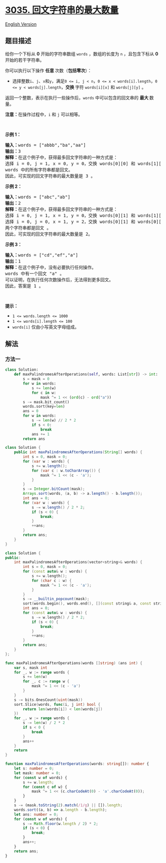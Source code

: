 # [3035. 回文字符串的最大数量](https://leetcode.cn/problems/maximum-palindromes-after-operations)

[English Version](/solution/3000-3099/3035.Maximum%20Palindromes%20After%20Operations/README_EN.md)

<!-- tags:贪心,数组,哈希表,字符串,计数,排序 -->

## 题目描述

<!-- 这里写题目描述 -->

<p>给你一个下标从 <strong>0</strong> 开始的字符串数组 <code>words</code> ，数组的长度为 <code>n</code> ，且包含下标从 <strong>0</strong> 开始的若干字符串。</p>

<p>你可以执行以下操作 <strong>任意 </strong>次数（<strong>包括零次</strong>）：</p>

<ul>
	<li>选择整数<code>i</code>、<code>j</code>、<code>x</code>和<code>y</code>，满足<code>0 &lt;= i, j &lt; n</code>，<code>0 &lt;= x &lt; words[i].length</code>，<code>0 &lt;= y &lt; words[j].length</code>，<strong>交换 </strong>字符 <code>words[i][x]</code> 和 <code>words[j][y]</code> 。</li>
</ul>

<p>返回一个整数，表示在执行一些操作后，<code>words</code> 中可以包含的<span data-keyword="palindrome-string">回文串</span>的 <strong>最大 </strong>数量。</p>

<p><strong>注意：</strong>在操作过程中，<code>i</code> 和 <code>j</code> 可以相等。</p>

<p>&nbsp;</p>

<p><strong class="example">示例 1：</strong></p>

<pre>
<strong>输入：</strong>words = ["abbb","ba","aa"]
<strong>输出：</strong>3
<strong>解释：</strong>在这个例子中，获得最多回文字符串的一种方式是：
选择 i = 0, j = 1, x = 0, y = 0，交换 words[0][0] 和 words[1][0] 。words 变成了 ["bbbb","aa","aa"] 。
words 中的所有字符串都是回文。
因此，可实现的回文字符串的最大数量是 3 。
</pre>

<p><strong class="example">示例 2：</strong></p>

<pre>
<strong>输入：</strong>words = ["abc","ab"]
<strong>输出：</strong>2
<strong>解释：</strong>在这个例子中，获得最多回文字符串的一种方式是： 
选择 i = 0, j = 1, x = 1, y = 0，交换 words[0][1] 和 words[1][0] 。words 变成了 ["aac","bb"] 。
选择 i = 0, j = 0, x = 1, y = 2，交换 words[0][1] 和 words[0][2] 。words 变成了 ["aca","bb"] 。
两个字符串都是回文 。
因此，可实现的回文字符串的最大数量是 2。
</pre>

<p><strong class="example">示例 3：</strong></p>

<pre>
<strong>输入：</strong>words = ["cd","ef","a"]
<strong>输出：</strong>1
<strong>解释：</strong>在这个例子中，没有必要执行任何操作。
words 中有一个回文 "a" 。
可以证明，在执行任何次数操作后，无法得到更多回文。
因此，答案是 1 。
</pre>

<p>&nbsp;</p>

<p><strong>提示：</strong></p>

<ul>
	<li><code>1 &lt;= words.length &lt;= 1000</code></li>
	<li><code>1 &lt;= words[i].length &lt;= 100</code></li>
	<li><code>words[i]</code> 仅由小写英文字母组成。</li>
</ul>

## 解法

### 方法一

<!-- tabs:start -->

```python
class Solution:
    def maxPalindromesAfterOperations(self, words: List[str]) -> int:
        s = mask = 0
        for w in words:
            s += len(w)
            for c in w:
                mask ^= 1 << (ord(c) - ord("a"))
        s -= mask.bit_count()
        words.sort(key=len)
        ans = 0
        for w in words:
            s -= len(w) // 2 * 2
            if s < 0:
                break
            ans += 1
        return ans
```

```java
class Solution {
    public int maxPalindromesAfterOperations(String[] words) {
        int s = 0, mask = 0;
        for (var w : words) {
            s += w.length();
            for (var c : w.toCharArray()) {
                mask ^= 1 << (c - 'a');
            }
        }
        s -= Integer.bitCount(mask);
        Arrays.sort(words, (a, b) -> a.length() - b.length());
        int ans = 0;
        for (var w : words) {
            s -= w.length() / 2 * 2;
            if (s < 0) {
                break;
            }
            ++ans;
        }
        return ans;
    }
}
```

```cpp
class Solution {
public:
    int maxPalindromesAfterOperations(vector<string>& words) {
        int s = 0, mask = 0;
        for (const auto& w : words) {
            s += w.length();
            for (char c : w) {
                mask ^= 1 << (c - 'a');
            }
        }
        s -= __builtin_popcount(mask);
        sort(words.begin(), words.end(), [](const string& a, const string& b) { return a.length() < b.length(); });
        int ans = 0;
        for (const auto& w : words) {
            s -= w.length() / 2 * 2;
            if (s < 0) {
                break;
            }
            ++ans;
        }
        return ans;
    }
};
```

```go
func maxPalindromesAfterOperations(words []string) (ans int) {
	var s, mask int
	for _, w := range words {
		s += len(w)
		for _, c := range w {
			mask ^= 1 << (c - 'a')
		}
	}
	s -= bits.OnesCount(uint(mask))
	sort.Slice(words, func(i, j int) bool {
		return len(words[i]) < len(words[j])
	})
	for _, w := range words {
		s -= len(w) / 2 * 2
		if s < 0 {
			break
		}
		ans++
	}
	return
}
```

```ts
function maxPalindromesAfterOperations(words: string[]): number {
    let s: number = 0;
    let mask: number = 0;
    for (const w of words) {
        s += w.length;
        for (const c of w) {
            mask ^= 1 << (c.charCodeAt(0) - 'a'.charCodeAt(0));
        }
    }
    s -= (mask.toString(2).match(/1/g) || []).length;
    words.sort((a, b) => a.length - b.length);
    let ans: number = 0;
    for (const w of words) {
        s -= Math.floor(w.length / 2) * 2;
        if (s < 0) {
            break;
        }
        ans++;
    }
    return ans;
}
```

<!-- tabs:end -->

<!-- end -->
